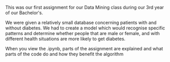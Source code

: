 This was our first assignment for our Data Mining class during our 3rd year of our Bachelor's.

We were given a relatively small database concerning patients with and without diabetes. We had to 
create a model which would recognise specific patterns and determine whether people that are male or female,
and with different health situations are more likely to get diabetes.

When you view the .ipynb, parts of the assignment are explained and what parts of the code do and how they
benefit the algorithm
